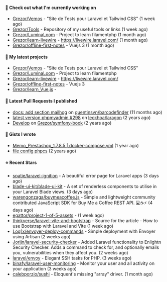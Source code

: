 #### 👷 Check out what I'm currently working on

- [Grezor/Vemos](https://github.com/Grezor/Vemos) - &#34;Site de Tests pour Laravel et Tailwind CSS&#34; (1 week ago)
- [Grezor/Tools](https://github.com/Grezor/Tools) - Repository of my useful tools or links (1 week ago)
- [Grezor/LuminaLoom](https://github.com/Grezor/LuminaLoom) - Project to learn filamentphp (1 month ago)
- [Grezor/learn-livewire](https://github.com/Grezor/learn-livewire) - https://livewire.laravel.com/ (1 month ago)
- [Grezor/offline-first-notes](https://github.com/Grezor/offline-first-notes) - Vuejs 3 (1 month ago)

#### 🌱 My latest projects

- [Grezor/Vemos](https://github.com/Grezor/Vemos) - &#34;Site de Tests pour Laravel et Tailwind CSS&#34;
- [Grezor/LuminaLoom](https://github.com/Grezor/LuminaLoom) - Project to learn filamentphp
- [Grezor/learn-livewire](https://github.com/Grezor/learn-livewire) - https://livewire.laravel.com/
- [Grezor/offline-first-notes](https://github.com/Grezor/offline-first-notes) - Vuejs 3
- [Grezor/learn_Vue.js](https://github.com/Grezor/learn_Vue.js) - 

#### 🔨 Latest Pull Requests I published

- [docs: add section mailhog](https://github.com/quentinsvn/barcodefinder/pull/2) on [quentinsvn/barcodefinder](https://github.com/quentinsvn/barcodefinder) (11 months ago)
- [latest version phpmyadmin #298](https://github.com/leokhoa/laragon/pull/299) on [leokhoa/laragon](https://github.com/leokhoa/laragon) (2 years ago)
- [Develop](https://github.com/Grezor/symfony-book/pull/2) on [Grezor/symfony-book](https://github.com/Grezor/symfony-book) (2 years ago)

#### 📓 Gists I wrote

- [Memo_Prestashop_1.7.8.5 | docker-compose.yml](https://gist.github.com/eb78b378ed9f40780dc077b361ead337) (1 year ago)
- [file config phpcs](https://gist.github.com/27d8a6056d2e171aed20c26699439861) (2 years ago)

#### ⭐ Recent Stars

- [spatie/laravel-ignition](https://github.com/spatie/laravel-ignition) - A beautiful error page for Laravel apps (3 days ago)
- [blade-ui-kit/blade-ui-kit](https://github.com/blade-ui-kit/blade-ui-kit) - A set of renderless components to utilise in your Laravel Blade views. (3 days ago)
- [warengonzaga/buymeacoffee.js](https://github.com/warengonzaga/buymeacoffee.js) - Simple and lightweight community contributed JavaScript SDK for Buy Me a Coffee REST API. 💻☕⚡ (4 days ago)
- [egattor/project-1-of-5-assets](https://github.com/egattor/project-1-of-5-assets) -  (1 week ago)
- [thinkverse/laravel-vite-and-bootstrap](https://github.com/thinkverse/laravel-vite-and-bootstrap) - Source for the article - How to use Bootstrap with Laravel and Vite (1 week ago)
- [Log1x/envoyer-deploy-commands](https://github.com/Log1x/envoyer-deploy-commands) - Simple deployment with Envoyer using Artisan (2 weeks ago)
- [Jorijn/laravel-security-checker](https://github.com/Jorijn/laravel-security-checker) - Added Laravel functionality to Enlightn Security Checker. Adds a command to check for, and optionally emails you, vulnerabilities when they affect you. (2 weeks ago)
- [laravel/envoy](https://github.com/laravel/envoy) - Elegant SSH tasks for PHP. (3 weeks ago)
- [binafy/laravel-user-monitoring](https://github.com/binafy/laravel-user-monitoring) - Monitor your user and all activity on your application (3 weeks ago)
- [calebporzio/sushi](https://github.com/calebporzio/sushi) - Eloquent&#39;s missing &#34;array&#34; driver. (1 month ago)
